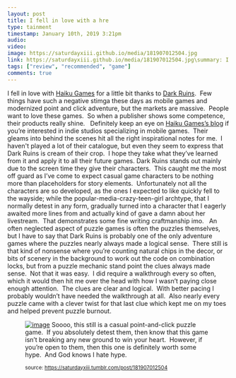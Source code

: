 ```yaml
---
layout: post
title: I fell in love with a hre
type: tainment
timestamp: January 10th, 2019 3:21pm
audio: 
video: 
image: https://saturdayxiii.github.io/media/181907012504.jpg
link: https://saturdayxiii.github.io/media/181907012504.jpg\summary: I fell in love withfor a little bit thanks to. Few things have such a negative stimga these days as mobile games and modernized point and...
tags: ["review", "recommended", "game"]
comments: true
---
```


I fell in love with <a href="https://www.haikugamesco.com/" target="_blank">Haiku Games</a> for a little bit thanks to <a href="https://play.google.com/store/apps/details?id=com.haikugamesco.escape16&amp;hl" target="_blank">Dark Ruins</a>.  Few things have such a negative stimga these days as mobile games and modernized point and click adventure, but the markets are massive.  People want to love these games.  So when a publisher shows some competence, their products really shine.  
Definitely keep an eye on <a href="https://www.haikugamesco.com/blog" target="_blank">Haiku Games’s blog</a> if you’re interested in indie studios specializing in mobile games.  Their gleams into behind the scenes hit all the right inspirational notes for me.  I haven't played a lot of their catalogue, but even they seem to express that Dark Ruins is cream of their crop.  I hope they take what they’ve learned from it and apply it to all their future games.
Dark Ruins stands out mainly due to the screen time they give their characters.  This caught me the most off guard as I’ve come to expect casual game characters to be nothing more than placeholders for story elements.  Unfortunately not all the characters are so developed, as the ones I expected to like quickly fell to the wayside; while the popular-media-crazy-teen-girl archtype, that I normally detest in any form, gradually turned into a character that I eagerly awaited more lines from and actually kind of gave a damn about her livestream.  That demonstrates some fine writing craftmanship imo.  
An often neglected aspect of puzzle games is often the puzzles themselves, but I have to say that Dark Ruins is probably one of the only adventure games where the puzzles nearly always made a logical sense.  There still is that kind of nonsense where you’re counting natural chips in the decor, or bits of scenery in the background to work out the code on combination locks, but from a puzzle mechanic stand point the clues always made sense.  Not that it was easy.  I did require a walkthrough every so often, which it would then hit me over the head with how I wasn’t paying close enough attention.  The clues are clear and logical.  With better pacing I probably wouldn’t have needed the walkthrough at all.  Also nearly every puzzle came with a clever twist for that last clue which kept me on my toes and helped prevent puzzle burnout.
<a href="https://66.media.tumblr.com/1d4e5695af5335726dbb58508fbe6830/tumblr_inline_pl4zeeW36S1rnrp45_1280.jpg" target='_blank"'><figure data-orig-width="2048" data-orig-height="1536" class="tmblr-full"><img src="https://64.media.tumblr.com/1d4e5695af5335726dbb58508fbe6830/tumblr_inline_pl4zeeW36S1rnrp45_540.jpg" alt="image" data-orig-width="2048" data-orig-height="1536"/></a>
Soooo, this still is a casual point-and-click puzzle game.  If you absolutely detest them, then know that this game isn’t breaking any new ground to win your heart.  However, if you’re open to them, then this one is definitely worth some hype.  And God knows I hate hype.
 
  
<small>source: https://saturdayxiii.tumblr.com/post/181907012504</small>
